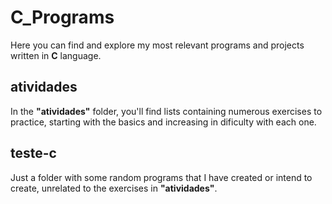# C_Programs
Here you can find and explore my most relevant programs and projects written in **C** language.

## atividades
In the **"atividades"** folder, you'll find lists containing numerous exercises to practice, starting with the basics and increasing in dificulty with each one.

## teste-c
Just a folder with some random programs that I have created or intend to create, unrelated to the exercises in **"atividades"**. 
